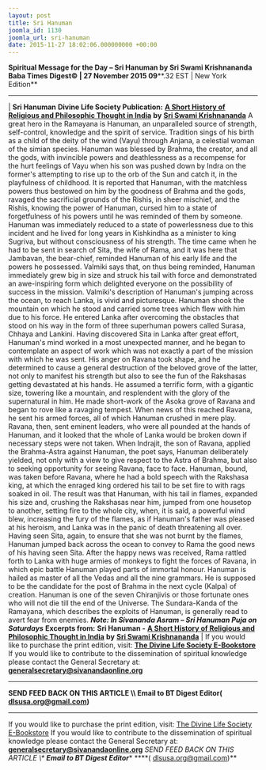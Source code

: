 ```yaml
---
layout: post
title: Sri Hanuman
joomla_id: 1130
joomla_url: sri-hanuman
date: 2015-11-27 18:02:06.000000000 +00:00
---
```

**Spiritual Message for the Day – Sri Hanuman by Sri Swami Krishnananda**
 **Baba Times Digest© | 27 November 2015 09****.32 EST | New York Edition**
* * *
| 
**Sri Hanuman**
**Divine Life Society Publication:** [**A Short History of Religious and Philosophic Thought in India**](http://www.swami-krishnananda.org/hist/hist_7.html) **by** [**Sri Swami Krishnananda**](http://www.dlshq.org/saints/krishnananda.htm)
A great hero in the Ramayana is Hanuman, an unparalleled source of strength, self-control, knowledge and the spirit of service. Tradition sings of his birth as a child of the deity of the wind (Vayu) through Anjana, a celestial woman of the simian species. Hanuman was blessed by Brahma, the creator, and all the gods, with invincible powers and deathlessness as a recompense for the hurt feelings of Vayu when his son was pushed down by Indra on the former's attempting to rise up to the orb of the Sun and catch it, in the playfulness of childhood. It is reported that Hanuman, with the matchless powers thus bestowed on him by the goodness of Brahma and the gods, ravaged the sacrificial grounds of the Rishis, in sheer mischief, and the Rishis, knowing the power of Hanuman, cursed him to a state of forgetfulness of his powers until he was reminded of them by someone. Hanuman was immediately reduced to a state of powerlessness due to this incident and he lived for long years in Kishkindha as a minister to king Sugriva, but without consciousness of his strength. The time came when he had to be sent in search of Sita, the wife of Rama, and it was here that Jambavan, the bear-chief, reminded Hanuman of his early life and the powers he possessed. Valmiki says that, on thus being reminded, Hanuman immediately grew big in size and struck his tail with force and demonstrated an awe-inspiring form which delighted everyone on the possibility of success in the mission.
Valmiki's description of Hanuman's jumping across the ocean, to reach Lanka, is vivid and picturesque. Hanuman shook the mountain on which he stood and carried some trees which flew with him due to his force. He entered Lanka after overcoming the obstacles that stood on his way in the form of three superhuman powers called Surasa, Chhaya and Lankini. Having discovered Sita in Lanka after great effort, Hanuman's mind worked in a most unexpected manner, and he began to contemplate an aspect of work which was not exactly a part of the mission with which he was sent. His anger on Ravana took shape, and he determined to cause a general destruction of the beloved grove of the latter, not only to manifest his strength but also to see the fun of the Rakshasas getting devastated at his hands. He assumed a terrific form, with a gigantic size, towering like a mountain, and resplendent with the glory of the supernatural in him. He made short-work of the Asoka grove of Ravana and began to rove like a ravaging tempest. When news of this reached Ravana, he sent his armed forces, all of which Hanuman crushed in mere play. Ravana, then, sent eminent leaders, who were all pounded at the hands of Hanuman, and it looked that the whole of Lanka would be broken down if necessary steps were not taken. When Indrajit, the son of Ravana, applied the Brahma-Astra against Hanuman, the poet says, Hanuman deliberately yielded, not only with a view to give respect to the Astra of Brahma, but also to seeking opportunity for seeing Ravana, face to face. Hanuman, bound, was taken before Ravana, where he had a bold speech with the Rakshasa king, at which the enraged king ordered his tail to be set fire to with rags soaked in oil. The result was that Hanuman, with his tail in flames, expanded his size and, crushing the Rakshasas near him, jumped from one housetop to another, setting fire to the whole city, when, it is said, a powerful wind blew, increasing the fury of the flames, as if Hanuman's father was pleased at his heroism, and Lanka was in the panic of death threatening all over.
Having seen Sita, again, to ensure that she was not burnt by the flames, Hanuman jumped back across the ocean to convey to Rama the good news of his having seen Sita. After the happy news was received, Rama rattled forth to Lanka with huge armies of monkeys to fight the forces of Ravana, in which epic battle Hanuman played parts of immortal honour. Hanuman is hailed as master of all the Vedas and all the nine grammars. He is supposed to be the candidate for the post of Brahma in the next cycle (Kalpa) of creation. Hanuman is one of the seven Chiranjivis or those fortunate ones who will not die till the end of the Universe.
The Sundara-Kanda of the Ramayana, which describes the exploits of Hanuman, is generally read to avert fear from enemies.
**_Note: In Sivananda Asram – Sri Hanuman Puja on Saturdays_**
**Excerpts from:**  **Sri Hanuman -** [**A Short History of Religious and Philosophic Thought in India**](http://www.swami-krishnananda.org/hist/hist_7.html) **by** [**Sri Swami Krishnananda**](http://www.dlshq.org/saints/krishnananda.htm)
 |
If you would like to purchase the print edition, visit: **[The Divine Life Society E-Bookstore](http://www.dlshq.org/download/download.htm)**
If you would like to contribute to the dissemination of spiritual knowledge please contact the General Secretary at: [](mailto:%20%3Cscript%20type=%27text/javascript%27%3E%20%3C%21--%20var%20prefix%20=%20%27ma%27%20+%20%27il%27%20+%20%27to%27;%20var%20path%20=%20%27hr%27%20+%20%27ef%27%20+%20%27=%27;%20var%20addy57016%20=%20%27generalsecretary%27%20+%20%27@%27;%20addy57016%20=%20addy57016%20+%20%27sivanandaonline%27%20+%20%27.%27%20+%20%27org%27;%20document.write%28%27%3Ca%20%27%20+%20path%20+%20%27%5C%27%27%20+%20prefix%20+%20%27:%27%20+%20addy57016%20+%20%27%5C%27%3E%27%29;%20document.write%28addy57016%29;%20document.write%28%27%3C%5C/a%3E%27%29;%20//--%3E%5Cn%20%3C/script%3E%3Cscript%20type=%27text/javascript%27%3E%20%3C%21--%20document.write%28%27%3Cspan%20style=%5C%27display:%20none;%5C%27%3E%27%29;%20//--%3E%20%3C/script%3EThis%20email%20address%20is%20being%20protected%20from%20spambots.%20You%20need%20JavaScript%20enabled%20to%20view%20it.%20%3Cscript%20type=%27text/javascript%27%3E%20%3C%21--%20document.write%28%27%3C/%27%29;%20document.write%28%27span%3E%27%29;%20//--%3E%20%3C/script%3E?subject=Contribution%20to%20Dissemination%20of%20Spiritual%20Knowledge) **generalsecretary@sivanandaonline.org**
****
**SEND FEED BACK ON THIS ARTICLE \\\ Email to BT Digest Editor[](mailto:%20%3Cscript%20type=%27text/javascript%27%3E%20%3C%21--%20var%20prefix%20=%20%27ma%27%20+%20%27il%27%20+%20%27to%27;%20var%20path%20=%20%27hr%27%20+%20%27ef%27%20+%20%27=%27;%20var%20addy72654%20=%20%27dlsusa.org%27%20+%20%27@%27;%20addy72654%20=%20addy72654%20+%20%27gmail%27%20+%20%27.%27%20+%20%27com%27;%20document.write%28%27%3Ca%20%27%20+%20path%20+%20%27%5C%27%27%20+%20prefix%20+%20%27:%27%20+%20addy72654%20+%20%27%5C%27%3E%27%29;%20document.write%28addy72654%29;%20document.write%28%27%3C%5C/a%3E%27%29;%20//--%3E%5Cn%20%3C/script%3E%3Cscript%20type=%27text/javascript%27%3E%20%3C%21--%20document.write%28%27%3Cspan%20style=%5C%27display:%20none;%5C%27%3E%27%29;%20//--%3E%20%3C/script%3EThis%20email%20address%20is%20being%20protected%20from%20spambots.%20You%20need%20JavaScript%20enabled%20to%20view%20it.%20%3Cscript%20type=%27text/javascript%27%3E%20%3C%21--%20document.write%28%27%3C/%27%29;%20document.write%28%27span%3E%27%29;%20//--%3E%20%3C/script%3E?subject=DLS%20Posts)( [dlsusa.org@gmail.com](mailto:dlsusa.org@gmail.com))**
* * *
  
If you would like to purchase the print edition, visit: [The Divine Life Society E-Bookstore](http://www.dlshq.org/download/download.htm)
If you would like to contribute to the dissemination of spiritual knowledge please contact the General Secretary at: **[generalsecretary@sivanandaonline.org](mailto:generalsecretary@sivanandaonline.org)**
**SEND FEED BACK ON THIS ARTICLE \\\**  **Email to BT Digest Editor**** [](mailto:%20%3Cscript%20type=%27text/javascript%27%3E%20%3C%21--%20var%20prefix%20=%20%27ma%27%20+%20%27il%27%20+%20%27to%27;%20var%20path%20=%20%27hr%27%20+%20%27ef%27%20+%20%27=%27;%20var%20addy72654%20=%20%27dlsusa.org%27%20+%20%27@%27;%20addy72654%20=%20addy72654%20+%20%27gmail%27%20+%20%27.%27%20+%20%27com%27;%20document.write%28%27%3Ca%20%27%20+%20path%20+%20%27%5C%27%27%20+%20prefix%20+%20%27:%27%20+%20addy72654%20+%20%27%5C%27%3E%27%29;%20document.write%28addy72654%29;%20document.write%28%27%3C%5C/a%3E%27%29;%20//--%3E%5Cn%20%3C/script%3E%3Cscript%20type=%27text/javascript%27%3E%20%3C%21--%20document.write%28%27%3Cspan%20style=%5C%27display:%20none;%5C%27%3E%27%29;%20//--%3E%20%3C/script%3EThis%20email%20address%20is%20being%20protected%20from%20spambots.%20You%20need%20JavaScript%20enabled%20to%20view%20it.%20%3Cscript%20type=%27text/javascript%27%3E%20%3C%21--%20document.write%28%27%3C/%27%29;%20document.write%28%27span%3E%27%29;%20//--%3E%20%3C/script%3E?subject=DLS%20Posts)****( [dlsusa.org@gmail.com](mailto:dlsusa.org@gmail.com))**  
